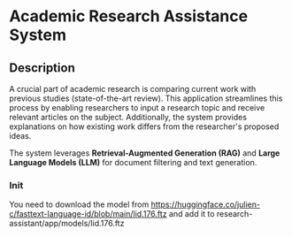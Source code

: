 # Academic Research Assistance System


## Description
A crucial part of academic research is comparing current work with previous studies (state-of-the-art review). This application streamlines this process by enabling researchers to input a research topic and receive relevant articles on the subject. Additionally, the system provides explanations on how existing work differs from the researcher's proposed ideas.

The system leverages **Retrieval-Augmented Generation (RAG)** and **Large Language Models (LLM)** for document filtering and text generation.

### Init

You need to download the model from https://huggingface.co/julien-c/fasttext-language-id/blob/main/lid.176.ftz and add it to research-assistant/app/models/lid.176.ftz
